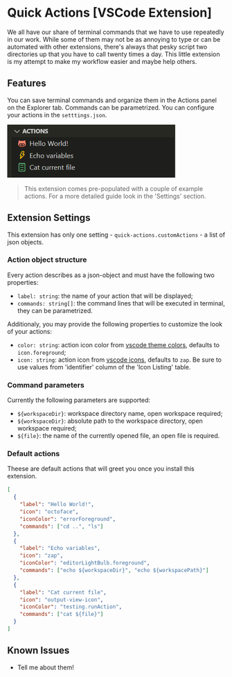 # Quick Actions [VSCode Extension]

We all have our share of terminal commands that we have to use repeatedly in our work. While some of them may not be as annoying to type or can be automated with other extensions, there's always that pesky script two directories up that you have to call twenty times a day. This little extension is my attempt to make my workflow easier and maybe help others.

## Features

You can save terminal commands and organize them in the Actions panel on the Explorer tab. Commands can be parametrized. You can configure your actions in the `setttings.json`.

![preview](/docs/action-panel.png)

> This extension comes pre-populated with a couple of example actions. For a more detailed guide look in the 'Settings' section.

## Extension Settings

This extension has only one setting - `quick-actions.customActions` - a list of json objects.

### Action object structure

Every action describes as a json-object and must have the following two properties:

- `label: string`: the name of your action that will be displayed;
- `commands: string[]`: the command lines that will be executed in terminal, they can be parametrized.

Additionaly, you may provide the following properties to customize the look of your actions:

- `color: string`: action icon color from [vscode theme colors](https://code.visualstudio.com/api/references/theme-color), defaults to `icon.foreground`;
- `icon: string`: action icon from [vscode icons](https://code.visualstudio.com/api/references/icons-in-labels#icon-listing), defaults to `zap`. Be sure to use values from 'identifier' column of the 'Icon Listing' table.

### Command parameters

Currently the following parameters are supported:

- `${workspaceDir}`: workspace directory name, open workspace required;
- `${workspaceDir}`: absolute path to the workspace directory, open workspace required;
- `${file}`: the name of the currently opened file, an open file is required.

### Default actions

Theese are default actions that will greet you once you install this extension.

```json
[
  {
    "label": "Hello World!",
    "icon": "octoface",
    "iconColor": "errorForeground",
    "commands": ["cd ..", "ls"]
  },
  {
    "label": "Echo variables",
    "icon": "zap",
    "iconColor": "editorLightBulb.foreground",
    "commands": ["echo ${workspaceDir}", "echo ${workspacePath}"]
  },
  {
    "label": "Cat current file",
    "icon": "output-view-icon",
    "iconColor": "testing.runAction",
    "commands": ["cat ${file}"]
  }
]
```

## Known Issues

- Tell me about them!
